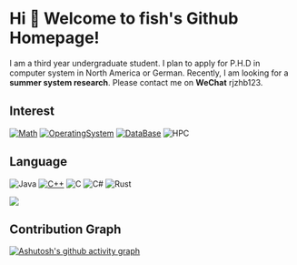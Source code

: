 # Hi 🎉 Welcome to fish's Github Homepage!
I am a third year undergraduate student.
I plan to apply for P.H.D in computer system in North America or German.
Recently, I am looking for a **summer system research**. Please contact me on **WeChat** rjzhb123.
## Interest
[![Math](https://img.shields.io/badge/-Math-f05032?style=flat-square&logo=Math&logoColor=white)](https://www.linuxfoundation.org/)
[![OperatingSystem](https://img.shields.io/badge/-OperatingSystem-333333?style=flat-square&logo=OperatingSystem&logoColor=white)](https://www.linuxfoundation.org/)
[![DataBase](https://img.shields.io/badge/DataBase-008C41?style=flat-square&logo=DataBase&logoColor=ffffff)](https://img.shields.io/badge/DataBase-brightgreen)
![HPC](https://img.shields.io/badge/-HPC-007396?style=flat-square&logo=HPC&logoColor=ffffff)
## Language
![Java](https://img.shields.io/badge/-Java-007396?style=flat-square&logo=java&logoColor=ffffff)
[![C++](https://img.shields.io/badge/-C++-3776AB?style=flat-square&logo=C++&logoColor=ffffff)](https://www.python.org/)
![C](https://img.shields.io/badge/-C-4FC08D?style=flat-square&logo=C&logoColor=ffffff)
![C#](https://img.shields.io/badge/.NET-512BD4?style=flat-square&logo=C-Sharp&logoColor=ffffff)
![Rust](https://img.shields.io/badge/Rust-F7DF1E?style=flat-square&logo=Rust&logoColor=ffffff)


![](https://github-readme-stats.vercel.app/api/top-langs/?username=rjzhb&theme=dark&layout=compact)
## Contribution Graph
[![Ashutosh's github activity graph](https://github-readme-activity-graph.cyclic.app/graph?username=rjzhb&theme=tokyo-night)](https://github.com/ashutosh00710/github-readme-activity-graph)



